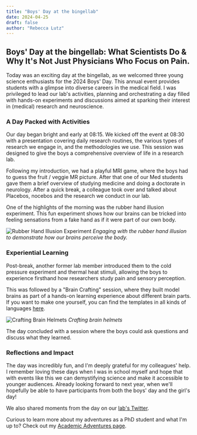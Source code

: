 ```yaml
---
title: "Boys' Day at the bingellab"
date: 2024-04-25
draft: false
author: "Rebecca Lutz"
---
```


## Boys' Day at the bingellab: What Scientists Do & Why It's Not Just Physicians Who Focus on Pain.

Today was an exciting day at the bingellab, as we welcomed three young science enthusiasts for the 2024 Boys' Day. This annual event provides students with a glimpse into diverse careers in the medical field. I was privileged to lead our lab's activities, planning and orchestrating a day filled with hands-on experiments and discussions aimed at sparking their interest in (medical) research and neuroscience.

### A Day Packed with Activities

Our day began bright and early at 08:15. We kicked off the event at 08:30 with a presentation covering daily research routines, the various types of research we engage in, and the methodologies we use. This session was designed to give the boys a comprehensive overview of life in a research lab.

Following my introduction, we had a playful MRI game, where the boys had to guess the fruit / veggie MR picture. After that one of our Med students gave them a brief overview of studying medicine and doing a doctorate in neurology. After a quick break, a colleague took over and talked about Placebos, nocebos and the research we conduct in our lab.

One of the highlights of the morning was the rubber hand illusion experiment. This fun experiment shows how our brains can be tricked into feeling sensations from a fake hand as if it were part of our own body. 

![Rubber Hand Illusion Experiment](/content/images/rubber-hand-illusion.jpg)
*Engaging with the rubber hand illusion to demonstrate how our brains perceive the body.*

### Experiential Learning

Post-break, another former lab member introduced them to the cold pressure experiment and thermal heat stimuli, allowing the boys to experience firsthand how researchers study pain and sensory perception. 

This was followed by a "Brain Crafting" session, where they built model brains as part of a hands-on learning experience about different brain parts. If you want to make one yourself, you can find the templates in all kinds of languages [here](https://ellenjmchenry.com/brain-hemisphere-hat/).

![Crafting Brain Helmets](/content/images/brain-helmet-crafting.jpg)
*Crafting brain helmets*

The day concluded with a session where the boys could ask questions and discuss what they learned.

### Reflections and Impact

The day was incredibly fun, and I'm deeply grateful for my colleagues' help. I remember loving these days when I was in school myself and hope that with events like this we can demystifying science and make it accessible to younger audiences. 
Already looking forward to next year, when we'll hopefully be able to have participants from both the boys' day and the girl's day!

We also shared moments from the day on our [lab's Twitter](https://twitter.com/bingellab/status/1783797806366339257).



Curious to learn more about my adventures as a PhD student and what I'm up to? Check out my [Academic Adventures page](/academic-adventures/).
